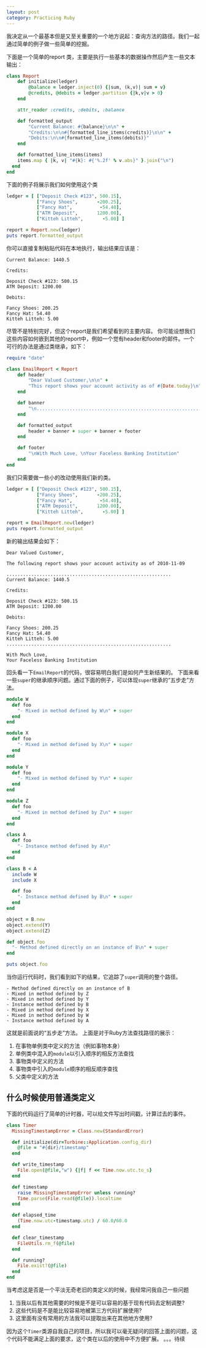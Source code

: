 ```yaml
---
layout: post
category: Practicing Ruby
---
```

我决定从一个最基本但是又至关重要的一个地方说起：查询方法的路径。我们一起通过简单的例子做一些简单的挖掘。

下面是一个简单的report 类，主要是执行一些基本的数据操作然后产生一些文本输出：

```ruby
class Report
	def initialize(ledger)
		@balance = ledger.inject(0) {|sum, (k,v)| sum + v}
		@credits, @debits = ledger.partition {|k,v|v > 0}
	end

	attr_reader :credits, :debits, :balance

	def formatted_output
		"Current Balance: #{balance}\n\n" + 
		"Credits:\n\n#{formatted_line_items(credits)}\n\n" + 
		"Debits:\n\n#{formatted_line_items(debits)}"
	end

	def formatted_line_items(items)
    items.map { |k, v| "#{k}: #{'%.2f' % v.abs}" }.join("\n")
  end
end
```

下面的例子将展示我们如何使用这个类

```ruby
ledger = [ ["Deposit Check #123", 500.15],
           ["Fancy Shoes",       -200.25],
           ["Fancy Hat",          -54.40],
           ["ATM Deposit",       1200.00],
           ["Kitteh Litteh",       -5.00] ]

report = Report.new(ledger)
puts report.formatted_output
```
你可以直接复制粘贴代码在本地执行，输出结果应该是：

```
Current Balance: 1440.5

Credits:

Deposit Check #123: 500.15
ATM Deposit: 1200.00

Debits:

Fancy Shoes: 200.25
Fancy Hat: 54.40
Kitteh Litteh: 5.00
```

尽管不是特别完好，但这个report是我们希望看到的主要内容。 你可能设想我们这些内容如何嵌到其他的report中，例如一个觉有header和footer的邮件。一个可行的办法是通过类继承，如下：

```ruby
require "date"

class EmailReport < Report
	def header
		"Dear Valued Customer,\n\n" + 
		"This report shows your account activity as of #{Date.today}\n"
	end

	def banner
		"\n.............................................................\n"
	end

	def formatted_output
		header + banner + super + banner + footer
	end

	def footer
		"\nWith Much Love, \nYour Faceless Banking Institution"
	end
end
```

我们只需要做一些小的改动使用我们新的类。

```ruby
ledger = [ ["Deposit Check #123", 500.15],
           ["Fancy Shoes",       -200.25],
           ["Fancy Hat",          -54.40],
           ["ATM Deposit",       1200.00],
           ["Kitteh Litteh",       -5.00] ]

report = EmailReport.new(ledger)
puts report.formatted_output
```

新的输出结果会如下：

```
Dear Valued Customer,

The following report shows your account activity as of 2010-11-09

............................................................
Current Balance: 1440.5

Credits:

Deposit Check #123: 500.15
ATM Deposit: 1200.00

Debits:

Fancy Shoes: 200.25
Fancy Hat: 54.40
Kitteh Litteh: 5.00
............................................................

With Much Love,
Your Faceless Banking Institution
```
回头看一下`EmailReport`的代码，很容易明白我们是如何产生新结果的。
下面来看一些`super`的继承顺序问题。通过下面的例子，可以体现`super`继承的“五步走”方法。

```ruby
module W
  def foo
    "- Mixed in method defined by W\n" + super
  end
end

module X
  def foo
    "- Mixed in method defined by X\n" + super
  end
end

module Y
  def foo
    "- Mixed in method defined by Y\n" + super
  end
end

module Z
  def foo
    "- Mixed in method defined by Z\n" + super
  end
end

class A
  def foo
    "- Instance method defined by A\n"
  end
end

class B < A
  include W
  include X

  def foo
    "- Instance method defined by B\n" + super
  end
end

object = B.new
object.extend(Y)
object.extend(Z)

def object.foo
  "- Method defined directly on an instance of B\n" + super
end

puts object.foo
```
当你运行代码时，我们看到如下的结果，它追踪了`super`调用的整个路径。

```
- Method defined directly on an instance of B
- Mixed in method defined by Z
- Mixed in method defined by Y
- Instance method defined by B
- Mixed in method defined by X
- Mixed in method defined by W
- Instance method defined by A
```
这就是前面说的“五步走”方法。 上面是对于Ruby方法查找路径的展示：
1. 在事物单例类中定义的方法（例如事物本身）
2. 单例类中混入的`module`以引入顺序的相反方法查找
3. 事物类中定义的方法
4. 事物类中引入的`module`顺序的相反顺序查找
5. 父类中定义的方法

## 什么时候使用普通类定义
下面的代码运行了简单的计时器，可以给文件写出时间戳，计算过去的事件。

```ruby
class Timer
  MissingTimestampError = Class.new(StandardError)

  def initialize(dir=Turbine::Application.config_dir)
    @file = "#{dir}/timestamp"
  end

  def write_timestamp
    File.open(@file,"w") {|f| f << Time.now.utc.to_s}
  end

  def timestamp
    raise MissingTimestampError unless running?
    Time.parse(File.read(@file)).localtime
  end

  def elapsed_time
    (Time.now.utc-timestamp.utc) / 60.0/60.0
  end

  def clear_timestamp
    FileUtils.rm_f(@file)
  end

  def running?
    File.exist?(@file)
  end
end
```
当考虑这是否是一个平淡无奇老旧的类定义的时候，我经常问我自己一些问题
1. 当我以后有其他需要的时候是不是可以容易的基于现有代码去定制调整?
2. 这些代码是不是能比较容易地被第三方代码扩展使用?
3. 这里面有没有常用的方法我可以提取出来在其他地方使用?

因为这个`Timer`类源自我自己的项目，所以我可以毫无疑问的回答上面的问题，这个代码不能满足上面的要求，这个类在以后的使用中不方便扩展。
。。。待续
